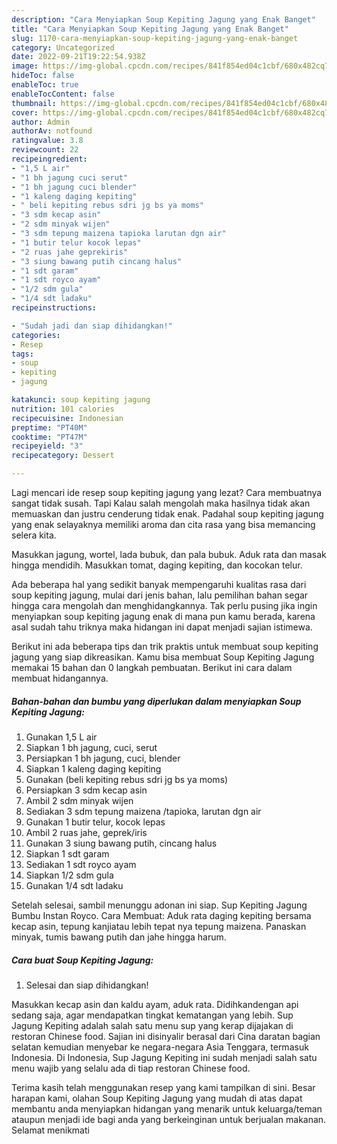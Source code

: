 ```yaml
---
description: "Cara Menyiapkan Soup Kepiting Jagung yang Enak Banget"
title: "Cara Menyiapkan Soup Kepiting Jagung yang Enak Banget"
slug: 1170-cara-menyiapkan-soup-kepiting-jagung-yang-enak-banget
category: Uncategorized
date: 2022-09-21T19:22:54.938Z
image: https://img-global.cpcdn.com/recipes/841f854ed04c1cbf/680x482cq70/soup-kepiting-jagung-foto-resep-utama.jpg
hideToc: false
enableToc: true
enableTocContent: false
thumbnail: https://img-global.cpcdn.com/recipes/841f854ed04c1cbf/680x482cq70/soup-kepiting-jagung-foto-resep-utama.jpg
cover: https://img-global.cpcdn.com/recipes/841f854ed04c1cbf/680x482cq70/soup-kepiting-jagung-foto-resep-utama.jpg
author: Admin
authorAv: notfound
ratingvalue: 3.8
reviewcount: 22
recipeingredient:
- "1,5 L air"
- "1 bh jagung cuci serut"
- "1 bh jagung cuci blender"
- "1 kaleng daging kepiting"
- " beli kepiting rebus sdri jg bs ya moms"
- "3 sdm kecap asin"
- "2 sdm minyak wijen"
- "3 sdm tepung maizena tapioka larutan dgn air"
- "1 butir telur kocok lepas"
- "2 ruas jahe geprekiris"
- "3 siung bawang putih cincang halus"
- "1 sdt garam"
- "1 sdt royco ayam"
- "1/2 sdm gula"
- "1/4 sdt ladaku"
recipeinstructions:

- "Sudah jadi dan siap dihidangkan!"
categories:
- Resep
tags:
- soup
- kepiting
- jagung

katakunci: soup kepiting jagung 
nutrition: 101 calories
recipecuisine: Indonesian
preptime: "PT40M"
cooktime: "PT47M"
recipeyield: "3"
recipecategory: Dessert

---
```



Lagi mencari ide resep soup kepiting jagung yang lezat? Cara membuatnya sangat tidak susah. Tapi Kalau salah mengolah maka hasilnya tidak akan memuaskan dan justru cenderung tidak enak. Padahal soup kepiting jagung yang enak selayaknya memiliki aroma dan cita rasa yang bisa memancing selera kita.


Masukkan jagung, wortel, lada bubuk, dan pala bubuk. Aduk rata dan masak hingga mendidih. Masukkan tomat, daging kepiting, dan kocokan telur.

Ada beberapa hal yang sedikit banyak mempengaruhi kualitas rasa dari soup kepiting jagung, mulai dari jenis bahan, lalu pemilihan bahan segar hingga cara mengolah dan menghidangkannya. Tak perlu pusing jika ingin menyiapkan soup kepiting jagung enak di mana pun kamu berada, karena asal sudah tahu triknya maka hidangan ini dapat menjadi sajian istimewa.


Berikut ini ada beberapa tips dan trik praktis untuk membuat soup kepiting jagung yang siap dikreasikan. Kamu bisa membuat Soup Kepiting Jagung memakai 15 bahan dan 0 langkah pembuatan. Berikut ini cara dalam membuat hidangannya.

<!--inarticleads1-->

##### Bahan-bahan dan bumbu yang diperlukan dalam menyiapkan Soup Kepiting Jagung:

1. Gunakan 1,5 L air
1. Siapkan 1 bh jagung, cuci, serut
1. Persiapkan 1 bh jagung, cuci, blender
1. Siapkan 1 kaleng daging kepiting
1. Gunakan  (beli kepiting rebus sdri jg bs ya moms)
1. Persiapkan 3 sdm kecap asin
1. Ambil 2 sdm minyak wijen
1. Sediakan 3 sdm tepung maizena /tapioka, larutan dgn air
1. Gunakan 1 butir telur, kocok lepas
1. Ambil 2 ruas jahe, geprek/iris
1. Gunakan 3 siung bawang putih, cincang halus
1. Siapkan 1 sdt garam
1. Sediakan 1 sdt royco ayam
1. Siapkan 1/2 sdm gula
1. Gunakan 1/4 sdt ladaku


Setelah selesai, sambil menunggu adonan ini siap. Sup Kepiting Jagung Bumbu Instan Royco. Cara Membuat: Aduk rata daging kepiting bersama kecap asin, tepung kanjiatau lebih tepat nya tepung maizena. Panaskan minyak, tumis bawang putih dan jahe hingga harum. 

<!--inarticleads2-->

##### Cara buat Soup Kepiting Jagung:


1. Selesai dan siap dihidangkan!

Masukkan kecap asin dan kaldu ayam, aduk rata. Didihkandengan api sedang saja, agar mendapatkan tingkat kematangan yang lebih. Sup Jagung Kepiting adalah salah satu menu sup yang kerap dijajakan di restoran Chinese food. Sajian ini disinyalir berasal dari Cina daratan bagian selatan kemudian menyebar ke negara-negara Asia Tenggara, termasuk Indonesia. Di Indonesia, Sup Jagung Kepiting ini sudah menjadi salah satu menu wajib yang selalu ada di tiap restoran Chinese food. 

Terima kasih telah menggunakan resep yang kami tampilkan di sini. Besar harapan kami, olahan Soup Kepiting Jagung yang mudah di atas dapat membantu anda menyiapkan hidangan yang menarik untuk keluarga/teman ataupun menjadi ide bagi anda yang berkeinginan untuk berjualan makanan. Selamat menikmati
